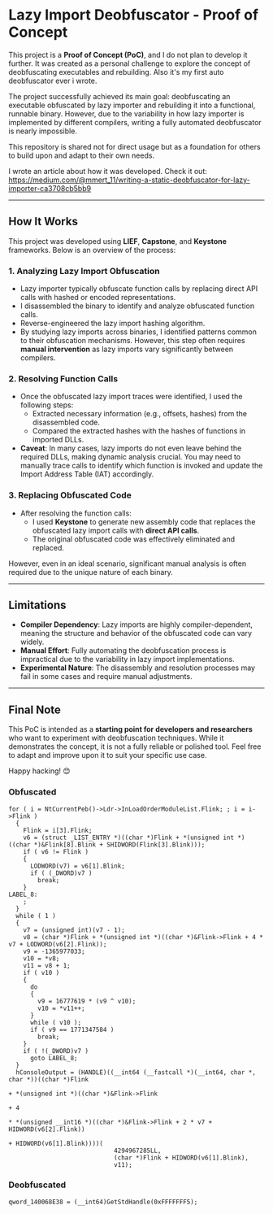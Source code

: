 # Lazy Import Deobfuscator - Proof of Concept

This project is a **Proof of Concept (PoC)**, and I do not plan to develop it further. It was created as a personal challenge to explore the concept of deobfuscating executables and rebuilding. Also it's my first auto deobfuscator ever i wrote.

The project successfully achieved its main goal: deobfuscating an executable obfuscated by lazy importer and rebuilding it into a functional, runnable binary. However, due to the variability in how lazy importer is implemented by different compilers, writing a fully automated deobfuscator is nearly impossible.

This repository is shared not for direct usage but as a foundation for others to build upon and adapt to their own needs.

I wrote an article about how it was developed. Check it out: https://medium.com/@mmert_11/writing-a-static-deobfuscator-for-lazy-importer-ca3708cb5bb9 

---

## How It Works

This project was developed using **LIEF**, **Capstone**, and **Keystone** frameworks. Below is an overview of the process:

### 1. Analyzing Lazy Import Obfuscation
- Lazy importer typically obfuscate function calls by replacing direct API calls with hashed or encoded representations.
- I disassembled the binary to identify and analyze obfuscated function calls.
- Reverse-engineered the lazy import hashing algorithm.
- By studying lazy imports across binaries, I identified patterns common to their obfuscation mechanisms. However, this step often requires **manual intervention** as lazy imports vary significantly between compilers.

### 2. Resolving Function Calls
- Once the obfuscated lazy import traces were identified, I used the following steps:
  - Extracted necessary information (e.g., offsets, hashes) from the disassembled code.
  - Compared the extracted hashes with the hashes of functions in imported DLLs.
- **Caveat**: In many cases, lazy imports do not even leave behind the required DLLs, making dynamic analysis crucial. You may need to manually trace calls to identify which function is invoked and update the Import Address Table (IAT) accordingly.

### 3. Replacing Obfuscated Code
- After resolving the function calls:
  - I used **Keystone** to generate new assembly code that replaces the obfuscated lazy import calls with **direct API calls**.
  - The original obfuscated code was effectively eliminated and replaced.

However, even in an ideal scenario, significant manual analysis is often required due to the unique nature of each binary.

---

## Limitations

- **Compiler Dependency**: Lazy imports are highly compiler-dependent, meaning the structure and behavior of the obfuscated code can vary widely. 
- **Manual Effort**: Fully automating the deobfuscation process is impractical due to the variability in lazy import implementations.
- **Experimental Nature**: The disassembly and resolution processes may fail in some cases and require manual adjustments.

---

## Final Note

This PoC is intended as a **starting point for developers and researchers** who want to experiment with deobfuscation techniques. While it demonstrates the concept, it is not a fully reliable or polished tool. Feel free to adapt and improve upon it to suit your specific use case.

Happy hacking! 😊


### Obfuscated
```IDA Decompiler
for ( i = NtCurrentPeb()->Ldr->InLoadOrderModuleList.Flink; ; i = i->Flink )
  {
    Flink = i[3].Flink;
    v6 = (struct _LIST_ENTRY *)((char *)Flink + *(unsigned int *)((char *)&Flink[8].Blink + SHIDWORD(Flink[3].Blink)));
    if ( v6 != Flink )
    {
      LODWORD(v7) = v6[1].Blink;
      if ( (_DWORD)v7 )
        break;
    }
LABEL_8:
    ;
  }
  while ( 1 )
  {
    v7 = (unsigned int)(v7 - 1);
    v8 = (char *)Flink + *(unsigned int *)((char *)&Flink->Flink + 4 * v7 + LODWORD(v6[2].Flink));
    v9 = -1365977033;
    v10 = *v8;
    v11 = v8 + 1;
    if ( v10 )
    {
      do
      {
        v9 = 16777619 * (v9 ^ v10);
        v10 = *v11++;
      }
      while ( v10 );
      if ( v9 == 1771347584 )
        break;
    }
    if ( !(_DWORD)v7 )
      goto LABEL_8;
  }
  hConsoleOutput = (HANDLE)((__int64 (__fastcall *)(__int64, char *, char *))((char *)Flink
                                                                            + *(unsigned int *)((char *)&Flink->Flink
                                                                                              + 4
                                                                                              * *(unsigned __int16 *)((char *)&Flink->Flink + 2 * v7 + HIDWORD(v6[2].Flink))
                                                                                              + HIDWORD(v6[1].Blink))))(
                             4294967285LL,
                             (char *)Flink + HIDWORD(v6[1].Blink),
                             v11);
```

### Deobfuscated
```IDA Decompiler
qword_140068E38 = (__int64)GetStdHandle(0xFFFFFFF5);
```
